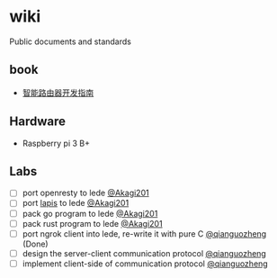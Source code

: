# wiki

Public documents and standards

## book
* [智能路由器开发指南](http://openwrt.bjbook.net/)

## Hardware
* Raspberry pi 3 B+

## Labs
- [ ] port openresty to lede [@Akagi201][Akagi201]
- [ ] port [lapis](https://github.com/leafo/lapis) to lede [@Akagi201][Akagi201]
- [ ] pack go program to lede [@Akagi201][Akagi201]
- [ ] pack rust program to lede [@Akagi201][Akagi201]
- [ ] port ngrok client into lede, re-write it with pure C [@qianguozheng][qianguozheng] (Done)
- [ ] design the server-client communication protocol [@qianguozheng][qianguozheng]
- [ ] implement client-side of communication protocol [@qianguozheng][qianguozheng]

[Akagi201]: <https://github.com/Akagi201> "Akagi201"
[qianguozheng]: <https://github.com/qianguozheng> "qianguozheng"
